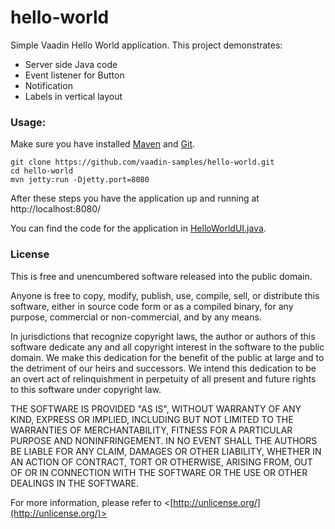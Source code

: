 hello-world
===========

Simple Vaadin Hello World application. This project demonstrates:
 * Server side Java code
 * Event listener for Button
 * Notification
 * Labels in vertical layout

### Usage:

Make sure you have installed [Maven](http://maven.apache.org/) and [Git](http://git-scm.com/).

    git clone https://github.com/vaadin-samples/hello-world.git
    cd hello-world
    mvn jetty:run -Djetty.port=8080
    
After these steps you have the application up and running at http://localhost:8080/

You can find the code for the application in [HelloWorldUI.java](src/main/java/org/vaadin/samples/helloworld/HelloWorldUI.java).

### License

This is free and unencumbered software released into the public domain.

Anyone is free to copy, modify, publish, use, compile, sell, or
distribute this software, either in source code form or as a compiled
binary, for any purpose, commercial or non-commercial, and by any
means.

In jurisdictions that recognize copyright laws, the author or authors
of this software dedicate any and all copyright interest in the
software to the public domain. We make this dedication for the benefit
of the public at large and to the detriment of our heirs and
successors. We intend this dedication to be an overt act of
relinquishment in perpetuity of all present and future rights to this
software under copyright law.

THE SOFTWARE IS PROVIDED "AS IS", WITHOUT WARRANTY OF ANY KIND,
EXPRESS OR IMPLIED, INCLUDING BUT NOT LIMITED TO THE WARRANTIES OF
MERCHANTABILITY, FITNESS FOR A PARTICULAR PURPOSE AND NONINFRINGEMENT.
IN NO EVENT SHALL THE AUTHORS BE LIABLE FOR ANY CLAIM, DAMAGES OR
OTHER LIABILITY, WHETHER IN AN ACTION OF CONTRACT, TORT OR OTHERWISE,
ARISING FROM, OUT OF OR IN CONNECTION WITH THE SOFTWARE OR THE USE OR
OTHER DEALINGS IN THE SOFTWARE.

For more information, please refer to <[http://unlicense.org/](http://unlicense.org/)>
